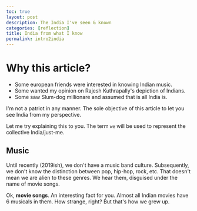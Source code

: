 ```yaml
---
toc: true
layout: post
description: The India I've seen & known
categories: [reflection]
title: India from what I know
permalink: intro2india
---
```


# Why this article?

* Some european friends were interested in knowing Indian music. 
* Some wanted my opinion on Rajesh Kuthrapally's depiction of Indians.
* Some saw Slum-dog millionare and assumed that is all India is.

I'm not a patriot in any manner. The sole objective of this article to let you see India from my perspective. 

Let me try explaining this to you. The term `we` will be used to represent the collective India/just-me. 

## Music

Until recently (2019ish), we don't have a music band culture. Subsequently, we don't know the distinction between pop, hip-hop, rock, etc. That doesn't mean we are alien to these genres. We hear them, disguised under the name of movie songs. 

Ok, __movie songs__. An interesting fact for you. Almost all Indian movies have 6 musicals in them. How strange, right? But that's how we grew up.